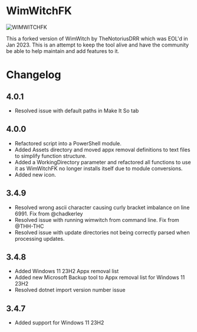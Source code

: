 # WimWitchFK

![WIMWITCHFK](https://i.imgur.com/WGNLA48.png)

This a forked version of WimWitch by TheNotoriusDRR which was EOL'd in Jan 2023. This is an attempt to keep the tool alive and have the community be able to help maintain and add features to it.

# Changelog

## 4.0.1

- Resolved issue with default paths in Make It So tab

## 4.0.0

- Refactored script into a PowerShell module.
- Added Assets directory and moved appx removal definitions to text files to simplify function structure.
- Added a WorkingDirectory parameter and refactored all functions to use it as WimWitchFK no longer installs itself due to module conversions.
- Added new icon.

## 3.4.9

- Resolved wrong ascii character causing curly bracket imbalance on line 6991. Fix from @chadkerley
- Resolved issue with running wimwitch from command line. Fix from @THH-THC
- Resolved issue with update directories not being correctly parsed when processing updates.

## 3.4.8

- Added Windows 11 23H2 Appx removal list
- Added new Microsoft Backup tool to Appx removal list for Windows 11 23H2
- Resolved dotnet import version number issue

## 3.4.7

- Added support for Windows 11 23H2
